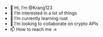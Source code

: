 - 👋 Hi, I’m @Krang123
- 👀 I’m interested in a lot of things
- 🌱 I’m currently learning rust
- 💞️ I’m looking to collaborate on crypto APIs
- 📫 How to reach me -> 

<!---
Krang123/Krang123 is a ✨ special ✨ repository because its `README.md` (this file) appears on your GitHub profile.
You can click the Preview link to take a look at your changes.
--->
